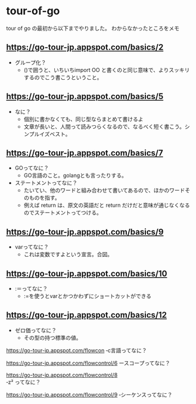 # tour-of-go
tour of go の最初から以下までやりました。
わからなかったところをメモ

## https://go-tour-jp.appspot.com/basics/2
- グループ化？
  - ()で囲うと、いちいちimport OO と書くのと同じ意味で、よりスッキリするのでこう書こうということ。

## https://go-tour-jp.appspot.com/basics/5
- なに？
  - 個別に書かなくても、同じ型ならまとめて書けるよ
  - 文章が長いと、人間って読みつらくなるので、なるべく短く書こう。シンプルイズベスト。

## https://go-tour-jp.appspot.com/basics/7
- GOってなに？
  - GO言語のこと。golangとも言ったりする。
- ステートメントってなに？
  - たいてい、他のワードと組み合わせて書いてあるので、ほかのワードそのものを指す。
  - 例えば return は、原文の英語だと return だけだと意味が通じなくなるのでステートメントってつける。

## https://go-tour-jp.appspot.com/basics/9
- varってなに？
  - これは変数ですよという宣言。合図。

## https://go-tour-jp.appspot.com/basics/10
- :＝ってなに？
  - :=を使うとvarとかつかわずにショートカットができる

## https://go-tour-jp.appspot.com/basics/12
- ゼロ価ってなに？
  - その型の持つ標準の値。

 https://go-tour-jp.appspot.com/flowcon
 ‐c言語ってなに？
 
 
 https://go-tour-jp.appspot.com/flowcontrol/6
 ースコープってなに？
        

https://go-tour-jp.appspot.com/flowcontrol/8              
‐z² ってなに？

https://go-tour-jp.appspot.com/flowcontrol/9
‐シーケンスってなに？


